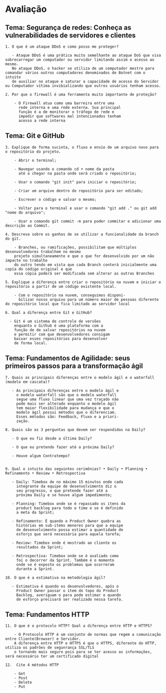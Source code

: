 # Avaliação

## Tema: Segurança de redes: Conheça as vulnerabilidades de servidores e clientes

    1. O que é um ataque DDoS e como posso me proteger?
       
       - Ataque DDoS é uma prática muito semelhante ao ataque DoS que visa sobrecarregar um computador ou servidor limitando assim o acesso ao mesmo.
       No ataque DDoS, o hacker se utiliza de um computador mestre para comandar vários outros computadores denominados de Botnet com o intuito
       de auxiliar no ataque e saturar a capacidade de acesso do Servidor ou Computador vítima invibializando que outros usuários tenham acesso.

    2. Por que o firewall é uma ferramenta muito importante de proteção?

        - O Firewall atua como uma barreira entre uma
          rede interna e uma rede externa. Sua principal
          função é a de monitorar o tráfego de rede e 
          impedir que softwares mal intencionados tenham
          acesso a rede interna

## Tema: Git e GitHub

    3. Explique de forma sucinta, o fluxo e envio de um arquivo novo para o repositório do projeto.

        - Abrir o terminal;
        
        - Navegar usando o comando cd + nome da pasta
          até a chegar na pasta onde será criado o repositório;
        
        - Usar o comando "git init" para iniciar o repositório;
        
        - Criar um arquivo dentro do repositório para ser editado;
        
        - Escrever o código e salvar o mesmo;
        
        - Voltar para o terminal e usar o comando "git add ." ou git add "nome do arquivo";
        
        - Usar o comando git commit -m para poder commitar e adicionar uma descrição ao Commit.

    4. Descreva sobre os ganhos de se utilizar a funcionalidade da branch do git.

        - Branches, ou ramificações, possibilitam que múltiplos desenvolvedores trabalhem no mesmo 
        projeto simultaneamente e que o que for desenvolvido por um não impacte no trabalho
        do outro tendo em vista que cada Branch conterá inicialmente uma copía do código original e que
        essa cópia poderá ser modificada sem alterar as outras Branches

    5. Explique a diferença entre criar o repositório na nuvem e iniciar o repositório a partir de um código existente local.

        - Com o repositório na nuvem, conseguimos disponi-
          bilizar nosso arquivo para um número maior de pessoas diferente do repositório local que fica limitado ao servidor local  

    6. Qual a diferença entre Git e GitHub?

      - Git é um sistema de controle de versões
        enquanto o Github é uma plataforma com a
        função de de salvar repositórios na nuvem
        e permitir com que desenvolvedores consigam
        baixar esses repositórios para desenvolver
        de forma local.

## Tema: Fundamentos de Agilidade: seus primeiros passos para a transformação ágil

    7. Quais as principais diferenças entre o modelo ágil e o waterfall (modelo em cascata)?

       - As principais diferenças entre o modelo ágil e 
         o modelo waterfall são que o modelo waterfall 
         segue uma fluxo linear que uma vez traçado não
         pode mais ser alterado enquanto o modelo ágil
         tem maior flexibilidade para mudança e que o 
         modelo ágil possui métodos que o diferenciam.
         Esses métodos são: Feedback, Fluxo e a priori-
         zação.

    8. Quais são as 3 perguntas que devem ser respondidas na Daily?
       
       - O que eu fiz desde a última Daily?
       
       - O que eu pretendo fazer até a próxima Daily?
       
       - Houve algum Contratempo?


    9. Qual o intuito das seguintes cerimônias? • Daily • Planning • Refinamento • Review • Retrospectiva
       
       - Daily: Timebox de no máximo 15 minutos onde cada
         integrante da equipe de desenvolvimento diz o 
         seu progresso, o que pretende fazer até a 
         próxima Daily e se houve algum impedimento;
        
       - Planning: Timebox onde se é repassado os itens da
         product backlog para todo o time e se é definido
         a meta da Sprint;
 
       - Refinamento: É quando o Product Owner quebra as
         histórias em sub-items menores para que a equipe
         de desenvolvimento possa estimar a quantidade de
         esforço que será necessária para aquela tarefa;
        
       - Review: Timebox onde é mostrado ao cliente os
         resultados da Sprint;
        
       - Retrospectiva: Timebox onde se é avaliado como 
         foi o decorrer da Sprint. Também é o momento
         onde se é exposto os problemas que ocorreram
         durante a Sprint. 

    10. O que é a estimativa na metodologia ágil?

       - Estimativa é quando os desenvolvedores, após o
         Product Owner passar o item do topo do Product
         Backlog, averiguam o para pode estimar o quando
         de esforço precisará ser realizado nessa tarefa.

## Tema: Fundamentos HTTP

    11. O que é o protocolo HTTP? Qual a diferença entre HTTP e HTTPS?
        
        - O Protocolo HTTP é um conjunto de normas que regem a comunicação entre Cliente(Browser) e Servidor.
        A diferença entre HTTP e HTTPS é que o HTTPS, diferente do HTTP, utiliza os padrões de segunrança SSL/TLS 
        o tornando mais seguro pois para se ter acesso as informações, será necessário ter um certificado digital

    12.  Cite 4 métodos HTTP
        
        - Get
        - Post
        - Delete
        - Put

